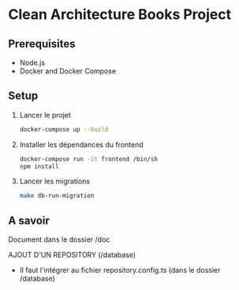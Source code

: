 # Clean Architecture Books Project

## Prerequisites

- Node.js
- Docker and Docker Compose

## Setup

1. Lancer le projet

   ```bash
   docker-compose up --build
   ```

2. Installer les dépendances du frontend

   ```bash
   docker-compose run -it frontend /bin/sh
   npm install 
   ```

3. Lancer les migrations

   ```bash
   make db-run-migration 
   ```

## A savoir

Document dans le dossier /doc

AJOUT D'UN REPOSITORY (/database)
   - Il faut l'intégrer au fichier repository.config.ts (dans le dossier /database)

